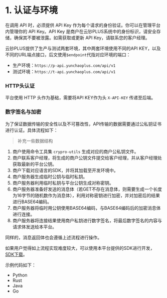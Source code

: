 # 1. 认证与环境

在调用 API 时，必须提供 API Key 作为每个请求的身份验证。你可以在管理平台内管理你的 API Key。API Key 是商户在云钞PLUS系统中的身份标识，请安全存储，确保其不要被泄露。如需获取或更新 API Key，请联系您的客户经理。

云钞PLUS提供了生产与测试两套环境，其中两套环境使用不同的API KEY，以及不同的URL端点接口，后文使用`$endpoint`代指对应环境的端口：

- 生产环境：`https://p-api.yunchaoplus.com/api/v1`
- 测试环境：`https://t-api.yunchaoplus.com/api/v1`

### HTTP头认证

平台使用 HTTP 头作为基础，需要将API KEY作为头 `X-API-KEY` 传递至后端。

### 数字签名与加密

为了保证数据传输的安全性以及不可篡改性，API传输的数据需要通过公私钥证书进行认证。具体流程如下：

> 补充一些数据结构

1. 商户使用命令工具集 `crypro-utils` 生成对应的商户公私钥文件。
2. 商户联系客户经理，将生成的商户公钥文件提交给客户经理，并从客户经理处获取最新的平台公钥。
3. 商户下载对应语言的SDK，并将其加载至开发环境中。
4. 商户服务器生成临时公钥与临时私钥。
5. 商户服务器利用临时私钥与平台公钥生成对称密钥。
6. 商户服务器准备好发送的消息体（若GET不存在消息体，则需要生成一个长度为16字节的随机数作为消息体），利用对称密钥进行加密，并对加密后的结果进行BASE64编码。
7. 商户服务器将临时用公钥使用BASE64编码，与BASE64编码后的加密消息体进行连接。
8. 商户服务器将连接结果使用商户私钥进行数字签名，将最后数字签名的内容与请求体发送给本平台。

同样的，消息返回体也会遵循上述流程进行操作。

如果用户觉得如上流程实现难度较大，可以使用本平台提供的SDK进行开发，[SDK下载](#)。

示例代码如下：

- Python
- Rust
- Java
- Go